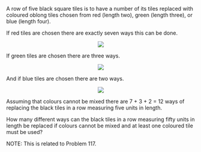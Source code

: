 A row of five black square tiles is to have a number of its tiles replaced with coloured oblong tiles chosen from red (length two), green (length three), or blue (length four).

If red tiles are chosen there are exactly seven ways this can be done.

<p align="center"><img src="https://i.imgur.com/TvEUOvE.png" /></p>

If green tiles are chosen there are three ways.

<p align="center"><img src="https://i.imgur.com/8R5cvtQ.png" /></p>

And if blue tiles are chosen there are two ways.

<p align="center"><img src="https://i.imgur.com/ozB8FZc.png" /></p>

Assuming that colours cannot be mixed there are 7 + 3 + 2 = 12 ways of replacing the black tiles in a row measuring five units in length.

How many different ways can the black tiles in a row measuring fifty units in length be replaced if colours cannot be mixed and at least one coloured tile must be used?

NOTE: This is related to Problem 117.